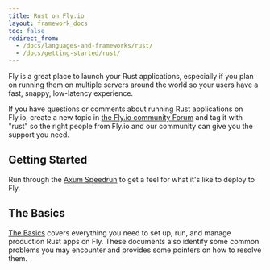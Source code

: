 ```yaml
---
title: Rust on Fly.io
layout: framework_docs
toc: false
redirect_from: 
  - /docs/languages-and-frameworks/rust/
  - /docs/getting-started/rust/
---
```


Fly is a great place to launch your Rust applications, especially if you plan on running them on multiple servers around the world so your users have a fast, snappy, low-latency experience.

If you have questions or comments about running Rust applications on Fly.io, create a new topic in [the Fly.io community Forum](https://community.fly.io/) and tag it with "rust" so the right people from Fly.io and our community can give you the support you need. 

## Getting Started

Run through the [Axum Speedrun](/docs/rust/frameworks/axum) to get a feel for what it's like to deploy to Fly.

## The Basics

[The Basics](/docs/rust/the-basics/) covers everything you need to set up, run, and manage production Rust apps on Fly. These documents also identify some common problems you may encounter and provides some pointers on how to resolve them.
